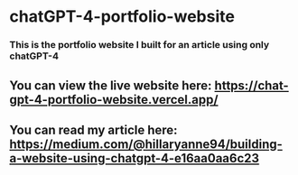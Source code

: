 # chatGPT-4-portfolio-website

### This is the portfolio website I built for an article using only chatGPT-4




## You can view the live website here: https://chat-gpt-4-portfolio-website.vercel.app/
## You can read my article here: https://medium.com/@hillaryanne94/building-a-website-using-chatgpt-4-e16aa0aa6c23
